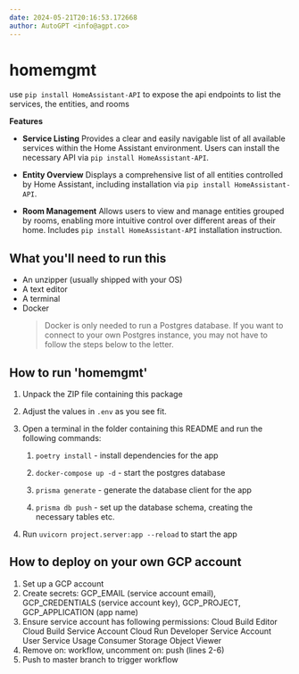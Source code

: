```yaml
---
date: 2024-05-21T20:16:53.172668
author: AutoGPT <info@agpt.co>
---
```


# homemgmt

use `pip install HomeAssistant-API` to expose the api endpoints to list the services, the entities, and rooms

**Features**

- **Service Listing** Provides a clear and easily navigable list of all available services within the Home Assistant environment. Users can install the necessary API via `pip install HomeAssistant-API`.

- **Entity Overview** Displays a comprehensive list of all entities controlled by Home Assistant, including installation via `pip install HomeAssistant-API`.

- **Room Management** Allows users to view and manage entities grouped by rooms, enabling more intuitive control over different areas of their home. Includes `pip install HomeAssistant-API` installation instruction.


## What you'll need to run this
* An unzipper (usually shipped with your OS)
* A text editor
* A terminal
* Docker
  > Docker is only needed to run a Postgres database. If you want to connect to your own
  > Postgres instance, you may not have to follow the steps below to the letter.


## How to run 'homemgmt'

1. Unpack the ZIP file containing this package

2. Adjust the values in `.env` as you see fit.

3. Open a terminal in the folder containing this README and run the following commands:

    1. `poetry install` - install dependencies for the app

    2. `docker-compose up -d` - start the postgres database

    3. `prisma generate` - generate the database client for the app

    4. `prisma db push` - set up the database schema, creating the necessary tables etc.

4. Run `uvicorn project.server:app --reload` to start the app

## How to deploy on your own GCP account
1. Set up a GCP account
2. Create secrets: GCP_EMAIL (service account email), GCP_CREDENTIALS (service account key), GCP_PROJECT, GCP_APPLICATION (app name)
3. Ensure service account has following permissions: 
    Cloud Build Editor
    Cloud Build Service Account
    Cloud Run Developer
    Service Account User
    Service Usage Consumer
    Storage Object Viewer
4. Remove on: workflow, uncomment on: push (lines 2-6)
5. Push to master branch to trigger workflow
